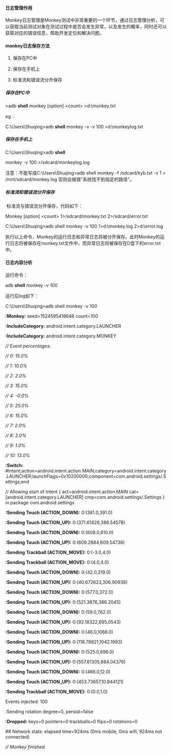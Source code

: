 #### 日志管理作用

Monkey日志管理是Monkey测试中非常重要的一个环节，通过日志管理分析，可以获取当前测试对象在测试过程中是否会发生异常，以及发生的概率，同时还可以获取对应的错误信息，帮助开发定位和解决问题。

#### monkey日志保存方法

1.  保存在PC中

2.  保存在手机上

3.  标准流和错误流分开保存

##### 保存在PC中

\>adb **shell** monkey \[option\] \<count\> \>d:\\monkey.txt

eg：

C:\\Users\\Shuqing\>adb **shell** monkey -v -v 100 \>d:\\monkeylog.txt

##### 保存在手机上

C:\\Users\\Shuqing\>adb **shell**

monkey -v 100 \>/sdcard/monkeylog.log

注意：不能写成C:\\Users\\Shuqing\>adb shell monkey -f /sdcard/kyb.txt -v
1 \> /mnt/sdcard/monkey.log 否则会报错"系统找不到指定的路径"。

##### 标准流和错误流分开保存

·标准流与错误流分开保存，代码如下：

Monkey \[option\] \<count\> 1\>/sdcard/monkey.txt 2\>/sdcard/error.txt

C:\\Users\\Shuqing\>adb shell monkey -v 100 1\>d:\\monkey.log
2\>d:\\error.log

执行以上命令，Monkey的运行日志和异常日志将被分开保存。此时Monkey的运行日志将被保存在monkey.txt文件中，而异常日志将被保存在D盘下的error.txt中。

#### 日志内容分析

运行命令：

adb **shell** monkey -v 100

运行后log如下：

C:\\Users\\Shuqing\>adb shell monkey -v 100

**:Monkey:** seed=1524595418646 count=100

**:IncludeCategory:** android.intent.category.LAUNCHER

**:IncludeCategory:** android.intent.category.MONKEY

*// Event percentages:*

*// 0: 15.0%*

*// 1: 10.0%*

*// 2: 2.0%*

*// 3: 15.0%*

*// 4: -0.0%*

*// 5: 25.0%*

*// 6: 15.0%*

*// 7: 2.0%*

*// 8: 2.0%*

*// 9: 1.0%*

*// 10: 13.0%*

**:Switch:**
\#Intent;action=android.intent.action.MAIN;category=android.intent.category.LAUNCHER;launchFlags=0x10200000;component=com.android.settings/.Settings;end

// Allowing start of Intent { act=android.intent.action.MAIN
cat=\[android.intent.category.LAUNCHER\]
cmp=com.android.settings/.Settings } in package com.android.settings

**:Sending Touch (ACTION\_DOWN):** 0:(381.0,391.0)

**:Sending Touch (ACTION\_UP):** 0:(371.61426,386.54578)

**:Sending Touch (ACTION\_DOWN):** 0:(608.0,610.0)

**:Sending Touch (ACTION\_UP):** 0:(609.2884,609.54736)

**:Sending Trackball (ACTION\_MOVE):** 0:(-3.0,4.0)

**:Sending Trackball (ACTION\_MOVE):** 0:(4.0,4.0)

**:Sending Touch (ACTION\_DOWN):** 0:(42.0,319.0)

**:Sending Touch (ACTION\_UP):** 0:(40.672623,306.90936)

**:Sending Touch (ACTION\_DOWN):** 0:(577.0,372.0)

**:Sending Touch (ACTION\_UP):** 0:(521.3876,386.2045)

**:Sending Touch (ACTION\_DOWN):** 0:(59.0,762.0)

**:Sending Touch (ACTION\_UP):** 0:(92.18322,695.0543)

**:Sending Touch (ACTION\_DOWN):** 0:(46.0,1066.0)

**:Sending Touch (ACTION\_UP):** 0:(118.78821,1042.1993)

**:Sending Touch (ACTION\_DOWN):** 0:(525.0,696.0)

**:Sending Touch (ACTION\_UP):** 0:(557.81305,684.04376)

**:Sending Touch (ACTION\_DOWN):** 0:(466.0,12.0)

**:Sending Touch (ACTION\_UP):** 0:(453.73657,10.844121)

**:Sending Trackball (ACTION\_MOVE):** 0:(0.0,1.0)

Events injected: 100

:Sending rotation degree=0, persist=false

**:Dropped:** keys=0 pointers=0 trackballs=0 flips=0 rotations=0

\#\# Network stats: elapsed time=924ms (0ms mobile, 0ms wifi, 924ms not
connected)

*// Monkey finished*
